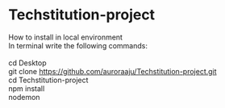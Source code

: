 # Techstitution-project
How to install in local environment
<br>
In terminal write the following commands:
<br>
<br>
cd Desktop
<br>
git clone https://github.com/auroraaju/Techstitution-project.git
<br>
cd Techstitution-project
<br>
npm install
<br>
nodemon
